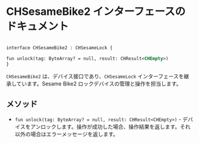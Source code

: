 # CHSesameBike2 インターフェースのドキュメント
```svg

interface CHSesameBike2 : CHSesameLock {

fun unlock(tag: ByteArray? = null, result: CHResult<CHEmpty>)
}

```
`CHSesameBike2` は、デバイス接口であり、`CHSesameLock` インターフェースを継承しています。Sesame Bike2 ロックデバイスの管理と操作を担当します。

## メソッド

- `fun unlock(tag: ByteArray? = null, result: CHResult<CHEmpty>)` - デバイスをアンロックします。操作が成功した場合、操作結果を返します。それ以外の場合はエラーメッセージを返します。
